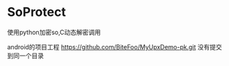 # SoProtect
使用python加密so,C动态解密调用

android的项目工程
https://github.com/BiteFoo/MyUpxDemo-pk.git
没有提交到同一个目录
